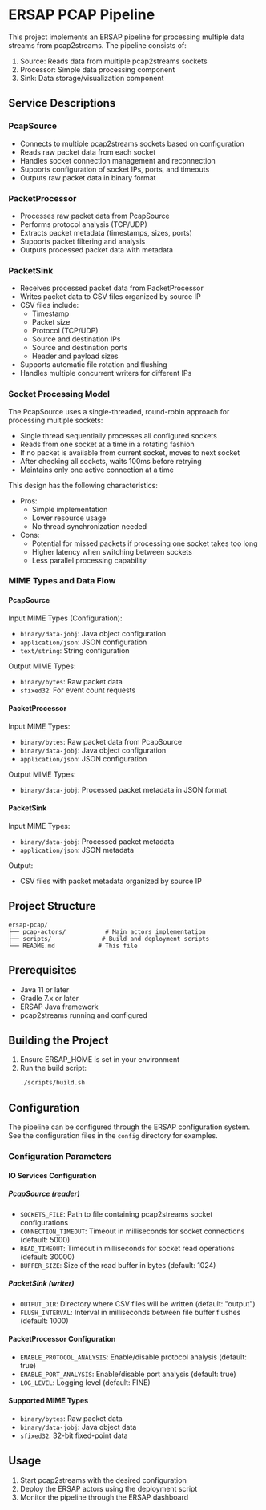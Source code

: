 # ERSAP PCAP Pipeline

This project implements an ERSAP pipeline for processing multiple data streams from pcap2streams. The pipeline consists of:

1. Source: Reads data from multiple pcap2streams sockets
2. Processor: Simple data processing component
3. Sink: Data storage/visualization component

## Service Descriptions

### PcapSource
- Connects to multiple pcap2streams sockets based on configuration
- Reads raw packet data from each socket
- Handles socket connection management and reconnection
- Supports configuration of socket IPs, ports, and timeouts
- Outputs raw packet data in binary format

### PacketProcessor
- Processes raw packet data from PcapSource
- Performs protocol analysis (TCP/UDP)
- Extracts packet metadata (timestamps, sizes, ports)
- Supports packet filtering and analysis
- Outputs processed packet data with metadata

### PacketSink
- Receives processed packet data from PacketProcessor
- Writes packet data to CSV files organized by source IP
- CSV files include:
  - Timestamp
  - Packet size
  - Protocol (TCP/UDP)
  - Source and destination IPs
  - Source and destination ports
  - Header and payload sizes
- Supports automatic file rotation and flushing
- Handles multiple concurrent writers for different IPs

### Socket Processing Model
The PcapSource uses a single-threaded, round-robin approach for processing multiple sockets:
- Single thread sequentially processes all configured sockets
- Reads from one socket at a time in a rotating fashion
- If no packet is available from current socket, moves to next socket
- After checking all sockets, waits 100ms before retrying
- Maintains only one active connection at a time

This design has the following characteristics:
- Pros:
  - Simple implementation
  - Lower resource usage
  - No thread synchronization needed
- Cons:
  - Potential for missed packets if processing one socket takes too long
  - Higher latency when switching between sockets
  - Less parallel processing capability

### MIME Types and Data Flow

#### PcapSource
Input MIME Types (Configuration):
- `binary/data-jobj`: Java object configuration
- `application/json`: JSON configuration
- `text/string`: String configuration

Output MIME Types:
- `binary/bytes`: Raw packet data
- `sfixed32`: For event count requests

#### PacketProcessor
Input MIME Types:
- `binary/bytes`: Raw packet data from PcapSource
- `binary/data-jobj`: Java object configuration
- `application/json`: JSON configuration

Output MIME Types:
- `binary/data-jobj`: Processed packet metadata in JSON format

#### PacketSink
Input MIME Types:
- `binary/data-jobj`: Processed packet metadata
- `application/json`: JSON metadata

Output:
- CSV files with packet metadata organized by source IP

## Project Structure

```
ersap-pcap/
├── pcap-actors/           # Main actors implementation
├── scripts/              # Build and deployment scripts
└── README.md            # This file
```

## Prerequisites

- Java 11 or later
- Gradle 7.x or later
- ERSAP Java framework
- pcap2streams running and configured

## Building the Project

1. Ensure ERSAP_HOME is set in your environment
2. Run the build script:
   ```bash
   ./scripts/build.sh
   ```

## Configuration

The pipeline can be configured through the ERSAP configuration system. See the configuration files in the `config` directory for examples.

### Configuration Parameters

#### IO Services Configuration

##### PcapSource (reader)
- `SOCKETS_FILE`: Path to file containing pcap2streams socket configurations
- `CONNECTION_TIMEOUT`: Timeout in milliseconds for socket connections (default: 5000)
- `READ_TIMEOUT`: Timeout in milliseconds for socket read operations (default: 30000)
- `BUFFER_SIZE`: Size of the read buffer in bytes (default: 1024)

##### PacketSink (writer)
- `OUTPUT_DIR`: Directory where CSV files will be written (default: "output")
- `FLUSH_INTERVAL`: Interval in milliseconds between file buffer flushes (default: 1000)

#### PacketProcessor Configuration
- `ENABLE_PROTOCOL_ANALYSIS`: Enable/disable protocol analysis (default: true)
- `ENABLE_PORT_ANALYSIS`: Enable/disable port analysis (default: true)
- `LOG_LEVEL`: Logging level (default: FINE)

#### Supported MIME Types
- `binary/bytes`: Raw packet data
- `binary/data-jobj`: Java object data
- `sfixed32`: 32-bit fixed-point data

## Usage

1. Start pcap2streams with the desired configuration
2. Deploy the ERSAP actors using the deployment script
3. Monitor the pipeline through the ERSAP dashboard 